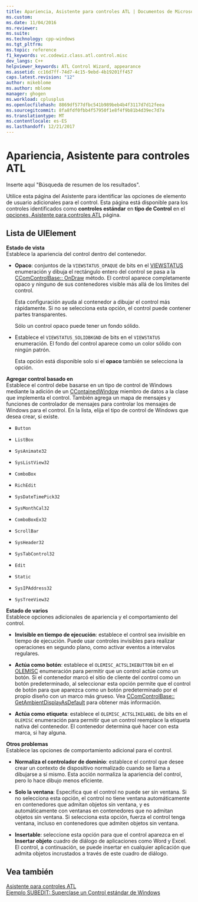 ```yaml
---
title: Apariencia, Asistente para controles ATL | Documentos de Microsoft
ms.custom: 
ms.date: 11/04/2016
ms.reviewer: 
ms.suite: 
ms.technology: cpp-windows
ms.tgt_pltfrm: 
ms.topic: reference
f1_keywords: vc.codewiz.class.atl.control.misc
dev_langs: C++
helpviewer_keywords: ATL Control Wizard, appearance
ms.assetid: cc16d7ff-74d7-4c15-9ebd-4b19201ff457
caps.latest.revision: "12"
author: mikeblome
ms.author: mblome
manager: ghogen
ms.workload: cplusplus
ms.openlocfilehash: 8869df577dfbc541b989beb4b4f3117d7d12feea
ms.sourcegitcommit: 8fa8fdf0fbb4f57950f1e8f4f9b81b4d39ec7d7a
ms.translationtype: MT
ms.contentlocale: es-ES
ms.lasthandoff: 12/21/2017
---
```

# <a name="appearance-atl-control-wizard"></a>Apariencia, Asistente para controles ATL
Inserte aquí "Búsqueda de resumen de los resultados".  
  
 Utilice esta página del Asistente para identificar las opciones de elemento de usuario adicionales para el control. Esta página está disponible para los controles identificados como **controles estándar** en **tipo de Control** en el [opciones, Asistente para controles ATL](../../atl/reference/options-atl-control-wizard.md) página.  
  
## <a name="uielement-list"></a>Lista de UIElement  
 **Estado de vista**  
 Establece la apariencia del control dentro del contenedor.  
  
-   **Opaco**: conjuntos de la `VIEWSTATUS_OPAQUE` de bits en el [VIEWSTATUS](http://msdn.microsoft.com/library/windows/desktop/ms687201) enumeración y dibuja el rectángulo entero del control se pasa a la [CComControlBase:: OnDraw](../../atl/reference/ccomcontrolbase-class.md#ondraw) método. El control aparece completamente opaco y ninguno de sus contenedores visible más allá de los límites del control.  
  
     Esta configuración ayuda al contenedor a dibujar el control más rápidamente. Si no se selecciona esta opción, el control puede contener partes transparentes.  
  
     Sólo un control opaco puede tener un fondo sólido.  
  
-   Establece el `VIEWSTATUS_SOLIDBKGND` de bits en el `VIEWSTATUS` enumeración. El fondo del control aparece como un color sólido con ningún patrón.  
  
     Esta opción está disponible solo si el **opaco** también se selecciona la opción.  
  
 **Agregar control basado en**  
 Establece el control debe basarse en un tipo de control de Windows mediante la adición de un [CContainedWindow](ccontainedwindowt-class.md) miembro de datos a la clase que implementa el control. También agrega un mapa de mensajes y funciones de controlador de mensajes para controlar los mensajes de Windows para el control. En la lista, elija el tipo de control de Windows que desea crear, si existe.  

  
-   `Button`  
  
-   `ListBox`  
  
-   `SysAnimate32`  
  
-   `SysListView32`  
  
-   `ComboBox`  
  
-   `RichEdit`  
  
-   `SysDateTimePick32`  
  
-   `SysMonthCal32`  
  
-   `ComboBoxEx32`  
  
-   `ScrollBar`  
  
-   `SysHeader32`  
  
-   `SysTabControl32`  
  
-   `Edit`  
  
-   `Static`  
  
-   `SysIPAddress32`  
  
-   `SysTreeView32`  
  
 **Estado de varios**  
 Establece opciones adicionales de apariencia y el comportamiento del control.  
  
-   **Invisible en tiempo de ejecución**: establece el control sea invisible en tiempo de ejecución. Puede usar controles invisibles para realizar operaciones en segundo plano, como activar eventos a intervalos regulares.  
  
-   **Actúa como botón**: establece el `OLEMISC_ACTSLIKEBUTTON` bit en el [OLEMISC](http://msdn.microsoft.com/library/windows/desktop/ms678497) enumeración para permitir que un control actúe como un botón. Si el contenedor marcó el sitio de cliente del control como un botón predeterminado, al seleccionar esta opción permite que el control de botón para que aparezca como un botón predeterminado por el propio diseño con un marco más grueso. Vea [CComControlBase:: GetAmbientDisplayAsDefault](../../atl/reference/ccomcontrolbase-class.md#getambientdisplayasdefault) para obtener más información.  
  
-   **Actúa como etiqueta**: establece el `OLEMISC_ACTSLIKELABEL` de bits en el `OLEMISC` enumeración para permitir que un control reemplace la etiqueta nativa del contenedor. El contenedor determina qué hacer con esta marca, si hay alguna.  
  
 **Otros problemas**  
 Establece las opciones de comportamiento adicional para el control.  
  
-   **Normaliza el controlador de dominio**: establece el control que desee crear un contexto de dispositivo normalizado cuando se llama a dibujarse a sí mismo. Esta acción normaliza la apariencia del control, pero lo hace dibujo menos eficiente.  
  
-   **Solo la ventana**: Especifica que el control no puede ser sin ventana. Si no selecciona esta opción, el control no tiene ventana automáticamente en contenedores que admitan objetos sin ventana, y es automáticamente con ventanas en contenedores que no admitan objetos sin ventana. Si selecciona esta opción, fuerza el control tenga ventana, incluso en contenedores que admiten objetos sin ventana.  
  
-   **Insertable**: seleccione esta opción para que el control aparezca en el **Insertar objeto** cuadro de diálogo de aplicaciones como Word y Excel. El control, a continuación, se puede insertar en cualquier aplicación que admita objetos incrustados a través de este cuadro de diálogo.  
  
## <a name="see-also"></a>Vea también  
 [Asistente para controles ATL](../../atl/reference/atl-control-wizard.md)   
 [Ejemplo SUBEDIT: Superclase un Control estándar de Windows](http://msdn.microsoft.com/en-us/30e46bdc-ed92-417c-b6b8-359017265a7b)

